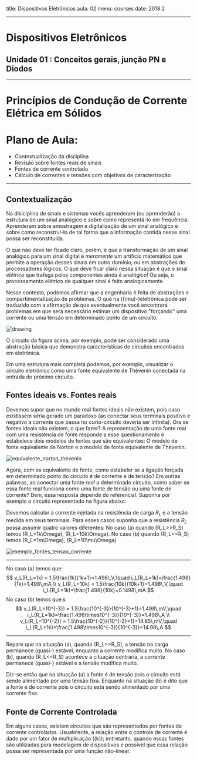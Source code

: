 title: Dispositivos Eletrônicos
aula: 02
menu: courses
date: 2018.2

---

# Dispositivos Eletrônicos
## Unidade 01 : Conceitos gerais, junção PN e Diodos

---

Princípios de Condução de Corrente Elétrica em Sólidos
======================================================

# Plano de Aula:
* Contextualização da disciplina
* Revisão sobre fontes reais de sinais
* Fontes de corrente controlada
* Cálculo de correntes e tensões com objetivos de caracterização

---

## Contextualização

Na disiciplina de sinais e sistemas vocês aprenderam (ou aprenderão) a estrutura de um sinal analógico e sobre como representá-lo em frequência. Aprenderam sobre amostragem e digitalização de um sinal analógico e sobre como reconstruí-lo de tal forma que a informação contida nesse sinal possa ser reconstituída.

O que não deve ter ficado claro, porém, é que a transformação de um sinal analógico para um sinal digital é *meramente* um artifício matemático que permite a operação desses sinais em outro domínio, ou em abstrações de processadores lógicos. O que deve ficar claro nessa situação é que o sinal *elétrico* que trafega pelos componentes ainda é analógico! Ou seja, o processamento elétrico de qualquer sinal é feito analogicamente.

Nesse contexto, podemos afirmar que a engenharia é feita de abstrações e compartimentalização de problemas. O que na (\(\mu\)-)eletrônica pode ser traduzido com a afirmação de que eventualmente você encontrará problemas em que será necessário estimar um dispositivo "forçando" uma corrente ou uma tensão em determinado ponto de um circuito.

<img class="center" src=/static/figures/ alt="drawing">

O circuito da figura acima, por exemplo, pode ser considerado uma abstração básica que demonstra características de circuitos encontrados em eletrônica.

Em uma estrutura mais completa podemos, por exemplo, visualizar o circuito eletrônico como uma fonte equivalente de Thèvenin conectada na entrada do próximo circuito.

## Fontes ideais vs. Fontes reais
Devemos supor que no mundo real fontes ideais não existem, pois caso existissem seria gerado um paradoxo (ao conectar seus terminais positivo e negativo a corrente que passa no curto-circuito deveria ser infinita). Ora se fontes ideais não existem, o que fazer? A representação de uma fonte real com uma resistência de fonte responde a esse questionamento e estabelece dois modelos de fontes que são equivalentes: O modelo de fonte equivalente de Norton e o modelo de fonte equivalente de Thèvenin.

<img class="center" src=/static/figures/ alt="equivalente_norton_thevenin">

Agora, com os equivalente de fonte, como estabeler se a ligação forçada em determinado ponto do circuito é de corrente e de tensão? Em outras palavras, ao conectar uma fonte *real* a determinado circuito, como saber se essa fonte real funciona como uma fonte de tensão ou uma fonte de corrente? Bem, essa resposta depende do referencial. Suponha por exemplo o circuito representado na figura abaixo:

Devemos calcular a corrente injetada na resistência de carga $R_L$ e a tensão medida em seus terminais. Para esses casos suponha que a resistência $R_L$ possa assumir quatro valores diferentes: No caso (a) quando \(R_L>>R_S\) temos \(R_L=1k\Omega\), \(R_L=10k\Omega\). No caso (b) quando \(R_L<<R_S\) temos \(R_L=1m\Omega\), \(R_L=10\mu\Omega\)

<img class="center" src=/static/figures/ alt="exemplo_fontes_tensao_corrente">

---
No caso (a) temos que:
$$
v_L(R_L=1k) = 1.5\frac{1k}{1k+1}=1.498\,V,\quad i_L(R_L=1k)=\frac{1.498}{1k}=1.498\,mA \\
v_L(R_L=10k) = 1.5\frac{10k}{10k+1}=1.498\,V,\quad i_L(R_L=1k)=\frac{1.498}{10k}=0.1498\,mA
$$
No caso (b) temos que:s
$$
v_L(R_L=10^{-3}) = 1.5\frac{10^{-3}}{10^{-3}+1}=1.498\,mV,\quad i_L(R_L=1k)=\frac{1.498\times10^{-3}}{10^{-3}}=1.498\,A \\
v_L(R_L=10^{-2}) = 1.5\frac{10^{-2}}{10^{-2}+1}=14.85\,mV,\quad i_L(R_L=1k)=\frac{1.498\times10^{-3}}{10^{-3}}=14.98\,A
$$

---
Repare que na situação (a), quando \(R_L>>R_S\), a tensão na carga permanece (quasi-) estável, enquanto a corrente modifica muito. No caso (b), quando \(R_L<<R_S\) acontece a cituação contrária, a corrente permanece (quasi-) estável e a tensão modifica muito.

Diz-se então que na situação (a) a fonte é de tensão pois o circuito está sendo alimentado por uma tensão fixa. Enquanto na situação (b) é dito que a fonte é de corrente pois o circuito está sendo alimentado por uma corrente fixa.

## Fonte de Corrente Controlada
Em alguns casos, existem circuitos que são representados por fontes de corrente controladas. Usualmente, a relação entre o controle de corrente é dado por um fator de multiplicação (\(k\)); entretanto, quando essas fontes são utilizadas para modelagem de dispositivos
e possível que essa relação possa ser representada por uma função não-linear.
